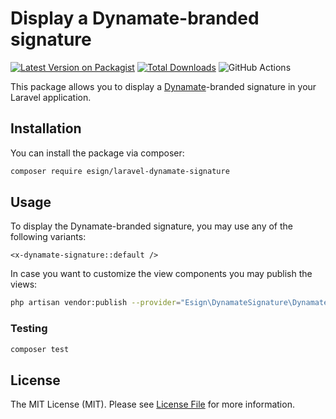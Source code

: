 # Display a Dynamate-branded signature

[![Latest Version on Packagist](https://img.shields.io/packagist/v/esign/laravel-dynamate-signature.svg?style=flat-square)](https://packagist.org/packages/esign/laravel-dynamate-signature)
[![Total Downloads](https://img.shields.io/packagist/dt/esign/laravel-dynamate-signature.svg?style=flat-square)](https://packagist.org/packages/esign/laravel-dynamate-signature)
![GitHub Actions](https://github.com/esign/laravel-dynamate-signature/actions/workflows/main.yml/badge.svg)

This package allows you to display a [Dynamate](https://www.dynamate.be)-branded signature in your Laravel application.

## Installation

You can install the package via composer:

```bash
composer require esign/laravel-dynamate-signature
```

## Usage
To display the Dynamate-branded signature, you may use any of the following variants:

```blade
<x-dynamate-signature::default />
```

In case you want to customize the view components you may publish the views:
```bash
php artisan vendor:publish --provider="Esign\DynamateSignature\DynamateSignatureServiceProvider" --tag="views"
```

### Testing

```bash
composer test
```

## License

The MIT License (MIT). Please see [License File](LICENSE.md) for more information.
